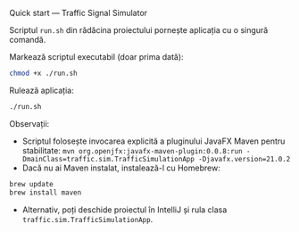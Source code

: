 Quick start — Traffic Signal Simulator

Scriptul `run.sh` din rădăcina proiectului pornește aplicația cu o singură comandă.

Markează scriptul executabil (doar prima dată):

```bash
chmod +x ./run.sh
```

Rulează aplicația:

```bash
./run.sh
```

Observații:
- Scriptul folosește invocarea explicită a pluginului JavaFX Maven pentru stabilitate:
  `mvn org.openjfx:javafx-maven-plugin:0.0.8:run -DmainClass=traffic.sim.TrafficSimulationApp -Djavafx.version=21.0.2`
- Dacă nu ai Maven instalat, instalează-l cu Homebrew:

```bash
brew update
brew install maven
```

- Alternativ, poți deschide proiectul în IntelliJ și rula clasa `traffic.sim.TrafficSimulationApp`.
